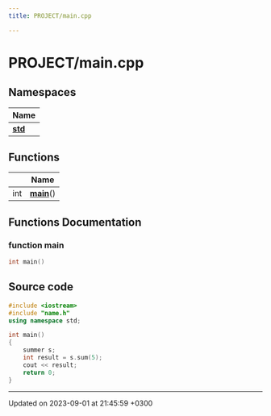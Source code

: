 ```yaml
---
title: PROJECT/main.cpp

---
```


# PROJECT/main.cpp



## Namespaces

| Name           |
| -------------- |
| **[std](Namespaces/namespacestd.md)**  |

## Functions

|                | Name           |
| -------------- | -------------- |
| int | **[main](Files/main_8cpp.md#function-main)**() |


## Functions Documentation

### function main

```cpp
int main()
```




## Source code

```cpp
#include <iostream>
#include "name.h"
using namespace std;

int main()
{
    summer s;
    int result = s.sum(5);
    cout << result;
    return 0;
}
```


-------------------------------

Updated on 2023-09-01 at 21:45:59 +0300
